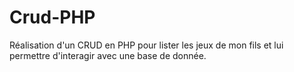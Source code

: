 # Crud-PHP
Réalisation d'un CRUD en PHP pour lister les jeux de mon fils et lui permettre d'interagir avec une base de donnée.
